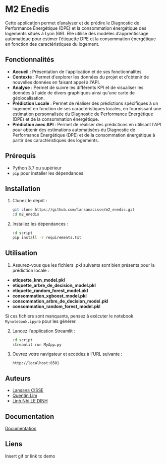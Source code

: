 # M2 Enedis
Cette application permet d’analyser et de prédire le Diagnostic de Performance Énergétique (DPE) et la consommation énergétique des logements situés à Lyon (69). 
Elle utilise des modèles d’apprentissage automatique pour estimer l’étiquette DPE et la consommation énergétique en fonction des caractéristiques du logement.

## Fonctionnalités

- **Accueil** : Présentation de l'application et de ses fonctionnalités.
- **Contexte** : Permet d'explorer les données du projet et d'obtenir de nouvelles données en faisant appel à l'API.
- **Analyse** : Permet de suivre les différents KPI et de visualiser les données à l'aide de divers graphiques ainsi qu'une carte de géolocalisation.
- **Prédiction Locale** : Permet de réaliser des prédictions spécifiques à un logement en fonction de ses caractéristiques locales, en fournissant une estimation personnalisée du Diagnostic de Performance Énergétique (DPE) et de la consommation énergétique.
- **Prédiction avec API** : Permet de réaliser des prédictions en utilisant l'API pour obtenir des estimations automatisées du Diagnostic de Performance Énergétique (DPE) et de la consommation énergétique à partir des caractéristiques des logements.

## Prérequis

- Python 3.7 ou supérieur
- `pip` pour installer les dépendances

## Installation

1. Clonez le dépôt :

    ```bash
    git clone https://github.com/lansanacisse/m2_enedis.git
    cd m2_enedis
    ```

2. Installez les dépendances :

    ```bash
    cd script
    pip install -r requirements.txt
    ```

## Utilisation

1. Assurez-vous que les fichiers .pkl suivants sont bien présents pour la prédiction locale :

- **etiquette_knn_model.pkl**
- **etiquette_arbre_de_decision_model.pkl**
- **etiquette_random_forest_model.pkl**
- **consommation_xgboost_model.pkl**
- **consommation_arbre_de_decision_model.pkl**
- **consommation_random_forest_model.pkl**

Si ces fichiers sont manquants, pensez à exécuter le notebook `Mynotebook.ipynb` pour les générer.


2. Lancez l'application Streamlit :

    ```bash
    cd script
    streamlit run MyApp.py
    ```

3. Ouvrez votre navigateur et accédez à l'URL suivante :

    ```
    http://localhost:8501
    ```

## Auteurs

- [Lansana CISSE](https://github.com/lansanacisse)
- [Quentin Lim](https://github.com/QL2111)
- [Linh Nhi LE DINH](https://github.com/Linn2d)


## Documentation

[Documentation](docs/html/index.html)


## Liens

Insert gif or link to demo
